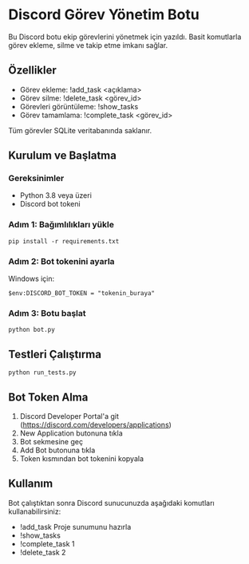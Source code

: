 # Discord Görev Yönetim Botu

Bu Discord botu ekip görevlerini yönetmek için yazıldı. Basit komutlarla görev ekleme, silme ve takip etme imkanı sağlar.

## Özellikler
- Görev ekleme: !add_task <açıklama>
- Görev silme: !delete_task <görev_id>
- Görevleri görüntüleme: !show_tasks
- Görev tamamlama: !complete_task <görev_id>

Tüm görevler SQLite veritabanında saklanır.

## Kurulum ve Başlatma

### Gereksinimler
- Python 3.8 veya üzeri
- Discord bot tokeni

### Adım 1: Bağımlılıkları yükle
```
pip install -r requirements.txt
```

### Adım 2: Bot tokenini ayarla
Windows için:
```
$env:DISCORD_BOT_TOKEN = "tokenin_buraya"
```


### Adım 3: Botu başlat
```
python bot.py
```

## Testleri Çalıştırma
```
python run_tests.py
```

## Bot Token Alma
1. Discord Developer Portal'a git (https://discord.com/developers/applications)
2. New Application butonuna tıkla
3. Bot sekmesine geç
4. Add Bot butonuna tıkla
5. Token kısmından bot tokenini kopyala

## Kullanım
Bot çalıştıktan sonra Discord sunucunuzda aşağıdaki komutları kullanabilirsiniz:

- !add_task Proje sunumunu hazırla
- !show_tasks
- !complete_task 1
- !delete_task 2
